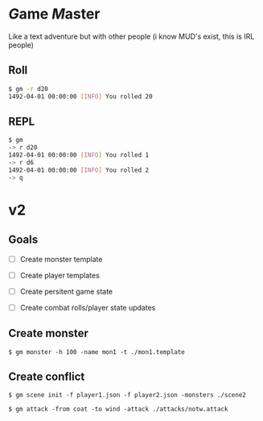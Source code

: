 # *G*ame *M*aster

Like a text adventure but with other people (i know MUD's exist, this is IRL people)

## Roll

```sh
$ gm -r d20
1492-04-01 00:00:00 [INFO] You rolled 20
```

## REPL

```sh
$ gm
-> r d20
1492-04-01 00:00:00 [INFO] You rolled 1
-> r d6
1492-04-01 00:00:00 [INFO] You rolled 2
-> q
```





# v2

## Goals

- [ ] Create monster template

- [ ] Create player templates

- [ ] Create persitent game state

- [ ] Create combat rolls/player state updates


## Create monster

`$ gm monster -h 100 -name mon1 -t ./mon1.template`

## Create conflict

`$ gm scene init -f player1.json -f player2.json -monsters ./scene2`

`$ gm attack -from coat -to wind -attack ./attacks/notw.attack`
